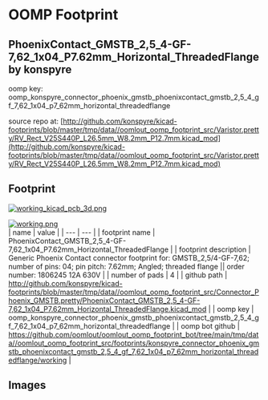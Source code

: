 # OOMP Footprint  
## PhoenixContact_GMSTB_2,5_4-GF-7,62_1x04_P7.62mm_Horizontal_ThreadedFlange  by konspyre  
  
oomp key: oomp_konspyre_connector_phoenix_gmstb_phoenixcontact_gmstb_2,5_4_gf_7,62_1x04_p7_62mm_horizontal_threadedflange  
  
source repo at: [http://github.com/konspyre/kicad-footprints/blob/master/tmp/data//oomlout_oomp_footprint_src/Varistor.pretty/RV_Rect_V25S440P_L26.5mm_W8.2mm_P12.7mm.kicad_mod](http://github.com/konspyre/kicad-footprints/blob/master/tmp/data//oomlout_oomp_footprint_src/Varistor.pretty/RV_Rect_V25S440P_L26.5mm_W8.2mm_P12.7mm.kicad_mod)  
## Footprint  
  
[![working_kicad_pcb_3d.png](working_kicad_pcb_3d_600.png)](working_kicad_pcb_3d.png)  
  
[![working.png](working_600.png)](working.png)  
| name | value | 
| --- | --- | 
| footprint name | PhoenixContact_GMSTB_2,5_4-GF-7,62_1x04_P7.62mm_Horizontal_ThreadedFlange | 
| footprint description | Generic Phoenix Contact connector footprint for: GMSTB_2,5/4-GF-7,62; number of pins: 04; pin pitch: 7.62mm; Angled; threaded flange || order number: 1806245 12A 630V | 
| number of pads | 4 | 
| github path | http://github.com/konspyre/kicad-footprints/blob/master/tmp/data//oomlout_oomp_footprint_src/Connector_Phoenix_GMSTB.pretty/PhoenixContact_GMSTB_2,5_4-GF-7,62_1x04_P7.62mm_Horizontal_ThreadedFlange.kicad_mod | 
| oomp key | oomp_konspyre_connector_phoenix_gmstb_phoenixcontact_gmstb_2,5_4_gf_7,62_1x04_p7_62mm_horizontal_threadedflange | 
| oomp bot github | https://github.com/oomlout/oomlout_oomp_footprint_bot/tree/main/tmp/data//oomlout_oomp_footprint_src/footprints/konspyre_connector_phoenix_gmstb_phoenixcontact_gmstb_2,5_4_gf_7,62_1x04_p7_62mm_horizontal_threadedflange/working | 
## Images  
